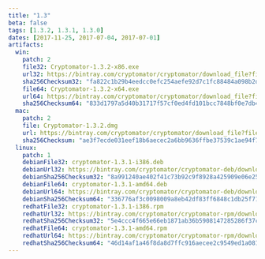 ```yaml
---
title: "1.3"
beta: false
tags: [1.3.2, 1.3.1, 1.3.0]
dates: [2017-11-25, 2017-07-04, 2017-07-01]
artifacts:
  win:
    patch: 2
    file32: Cryptomator-1.3.2-x86.exe
    url32: https://bintray.com/cryptomator/cryptomator/download_file?file_path=Cryptomator-1.3.2-x86.exe
    sha256Checksum32: "fa822c1b29b4eedcc0efc254aefe92d7c1fc88484a098b2d1158e4b37fee4d06"
    file64: Cryptomator-1.3.2-x64.exe
    url64: https://bintray.com/cryptomator/cryptomator/download_file?file_path=Cryptomator-1.3.2-x64.exe
    sha256Checksum64: "833d1797a5d40b31717f57cf0ed4fd101bcc7848bf0e7db4e9f4a3bd5ebb56bf"
  mac:
    patch: 2
    file: Cryptomator-1.3.2.dmg
    url: https://bintray.com/cryptomator/cryptomator/download_file?file_path=Cryptomator-1.3.2.dmg
    sha256Checksum: "ae3f7ecde031eef18b6aecec2a6bb9636ffbe37539c1ae94f73ed49b63b83a6e"
  linux:
    patch: 1
    debianFile32: cryptomator-1.3.1-i386.deb
    debianUrl32: https://bintray.com/cryptomator/cryptomator-deb/download_file?file_path=cryptomator-1.3.1-i386.deb
    debianSha256Checksum32: "8a991240ae402f41c73b92c9f8928a425909e06e25de4fc97a11833ab6a901a1"
    debianFile64: cryptomator-1.3.1-amd64.deb
    debianUrl64: https://bintray.com/cryptomator/cryptomator-deb/download_file?file_path=cryptomator-1.3.1-amd64.deb
    debianSha256Checksum64: "336776af3c0098009a8eb42df83ff6848c1db25f713e98e05123358004bedab1"
    redhatFile32: cryptomator-1.3.1-i386.rpm
    redhatUrl32: https://bintray.com/cryptomator/cryptomator-rpm/download_file?file_path=cryptomator-1.3.1-i386.rpm
    redhatSha256Checksum32: "5e4ccc4f665e66eb1871ab36b5908147285286f37c4cae7c29f5c6f6f1dafa13"
    redhatFile64: cryptomator-1.3.1-amd64.rpm
    redhatUrl64: https://bintray.com/cryptomator/cryptomator-rpm/download_file?file_path=cryptomator-1.3.1-amd64.rpm
    redhatSha256Checksum64: "46d14af1a46f8da8d7ffc916aecee2c9549ed1a0819f1b5ad8813aaf703e2a24"
---
```

